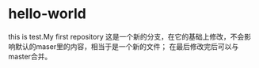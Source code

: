 # hello-world
this is test.My first repository
这是一个新的分支，在它的基础上修改，不会影响默认的maser里的内容，相当于是一个新的文件；
在最后修改完后可以与master合并。
